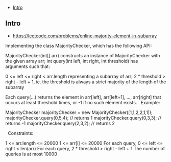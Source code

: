 - [Intro](#intro)

## Intro

- https://leetcode.com/problems/online-majority-element-in-subarray

Implementing the class MajorityChecker, which has the following API:

MajorityChecker(int[] arr) constructs an instance of MajorityChecker with the given array arr;
int query(int left, int right, int threshold) has arguments such that:
	
0 <= left <= right < arr.length representing a subarray of arr;
2 * threshold > right - left + 1, ie. the threshold is always a strict majority of the length of the subarray



Each query(...) returns the element in arr[left], arr[left+1], ..., arr[right] that occurs at least threshold times, or -1 if no such element exists.
 
Example:

MajorityChecker majorityChecker = new MajorityChecker([1,1,2,2,1,1]);
majorityChecker.query(0,5,4); // returns 1
majorityChecker.query(0,3,3); // returns -1
majorityChecker.query(2,3,2); // returns 2

 
Constraints:

1 <= arr.length <= 20000
1 <= arr[i] <= 20000
For each query, 0 <= left <= right < len(arr)
For each query, 2 * threshold > right - left + 1
The number of queries is at most 10000
